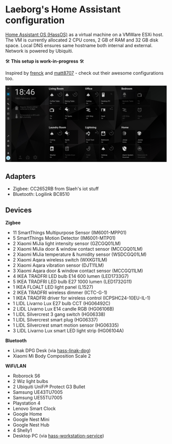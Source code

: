 # Laeborg's Home Assistant configuration

[Home Assistant OS (HassOS)](https://github.com/home-assistant/operating-system) as a virtual machine on a VMWare ESXi host. The VM is currently allocated 2 CPU cores, 2 GB of RAM and 32 GB disk space. Local DNS ensures same hostname both internal and external. Network is powered by Ubiquiti.

🛠️ **This setup is work-in-progress** 🛠️

Inspired by [frenck](https://github.com/frenck/home-assistant-config) and [matt8707](https://github.com/matt8707/hass-config) - check out their awesome configurations too.

![Dashboard](/Screenshots/Dashboard.png)

## Adapters
- Zigbee: CC2652RB from Slaeh's iot stuff
- Bluetooth: Logilink BC8510

## Devices
**Zigbee**
- 11 SmartThings Multipurpose Sensor (IM6001-MPP01)
- 5 SmartThings Motion Detector (IM6001-MTP01)
- 2 Xiaomi MiJia light intensity sensor (GZCGQ01LM)
- 2 Xiaomi MiJia door & window contact sensor (MCCGQ01LM)
- 2 Xiaomi MiJia temperature & humidity sensor (WSDCGQ01LM)
- 2 Xiaomi Aqara wireless switch (WXKG11LM)
- 2 Xiaomi Aqara vibration sensor (DJT11LM)
- 3 Xiaomi Aqara door & window contact sensor (MCCGQ11LM)
- 4 IKEA TRADFRI LED bulb E14 600 lumen (LED1733G7)
- 5 IKEA TRADFRI LED bulb E27 1000 lumen (LED1732G11)
- 1 IKEA FLOALT LED light panel (L1527)
- 2 IKEA TRADFRI wireless dimmer (ICTC-G-1)
- 1 IKEA TRADFRI driver for wireless control (ICPSHC24-10EU-IL-1)
- 1 LIDL Livarno Lux E27 bulb CCT (HG06492C)
- 2 LIDL Livarno Lux E14 candle RGB (HG06106B)
- 1 LIDL Silvercrest 3 gang switch (HG06338)
- 1 LIDL Silvercrest smart plug (HG06337)
- 1 LIDL Silvercrest smart motion sensor (HG06335)
- 3 LIDL Livarno Lux smart LED light strip (HG06104A)

**Bluetooth**
- Linak DPG Desk (via [hass-linak-dpg](https://github.com/Laeborg/hass-linak-dpg))
- Xiaomi Mi Body Composition Scale 2

**WiFi/LAN**
- Roborock S6
- 2 Wiz light bulbs
- 2 Ubiquiti UniFi® Protect G3 Bullet
- Samsung UE43TU7005
- Samsung UE55TU7005
- Playstation 4
- Lenovo Smart Clock
- Google Home
- Google Nest Mini
- Google Nest Hub
- 4 Shelly1
- Desktop PC (via [hass-workstation-service](https://github.com/sleevezipper/hass-workstation-service))